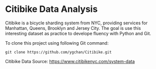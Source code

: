 # Citibike Data Analysis
Citibike is a bicycle sharding system from NYC, providing services for Manhattan, Queens, Brooklyn and Jersey City. The goal is use this interesting dataset as practice to develope fluency with Python and Git.  

To clone this project using following Git command:
```
git clone https://github.com/ygchan/Citibike.git
```

Citibike Data Source:
https://www.citibikenyc.com/system-data

